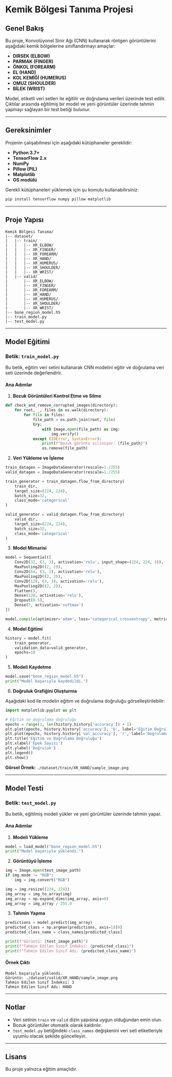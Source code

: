 # Kemik Bölgesi Tanıma Projesi

## Genel Bakış

Bu proje, Konvolüyonel Sinir Ağı (CNN) kullanarak röntgen görüntülerini aşağıdaki kemik bölgelerine sınıflandırmayı amaçlar:

- **DIRSEK (ELBOW)**
- **PARMAK (FINGER)**
- **ÖNKOL (FOREARM)**
- **EL (HAND)**
- **KOL KEMİĞİ (HUMERUS)**
- **OMUZ (SHOULDER)**
- **BİLEK (WRIST)**

Model, etiketli veri setleri ile eğitilir ve doğrulama verileri üzerinde test edilir. Çıktılar arasında eğitilmiş bir model ve yeni görüntüler üzerinde tahmin yapmayı sağlayan bir test betiği bulunur.

---

## Gereksinimler

Projenin çalışabilmesi için aşağıdaki kütüphaneler gereklidir:

- **Python 3.7+**
- **TensorFlow 2.x**
- **NumPy**
- **Pillow (PIL)**
- **Matplotlib**
- **OS modülü**

Gerekli kütüphaneleri yüklemek için şu komutu kullanabilirsiniz:

```bash
pip install tensorflow numpy pillow matplotlib
```

---

## Proje Yapısı

```plaintext
Kemik Bölgesi Tanıma/
|-- dataset/
|   |-- train/
|   |   |-- XR_ELBOW/
|   |   |-- XR_FINGER/
|   |   |-- XR_FOREARM/
|   |   |-- XR_HAND/
|   |   |-- XR_HUMERUS/
|   |   |-- XR_SHOULDER/
|   |   |-- XR_WRIST/
|   |-- valid/
|       |-- XR_ELBOW/
|       |-- XR_FINGER/
|       |-- XR_FOREARM/
|       |-- XR_HAND/
|       |-- XR_HUMERUS/
|       |-- XR_SHOULDER/
|       |-- XR_WRIST/
|-- bone_region_model.h5
|-- train_model.py
|-- test_model.py
```

---

## Model Eğitimi

### Betik: `train_model.py`

Bu betik, eğitim veri setini kullanarak CNN modelini eğitir ve doğrulama veri seti üzerinde değerlendirir.

#### Ana Adımlar

1. **Bozuk Görüntüleri Kontrol Etme ve Silme**

```python
def check_and_remove_corrupted_images(directory):
    for root, _, files in os.walk(directory):
        for file in files:
            file_path = os.path.join(root, file)
            try:
                with Image.open(file_path) as img:
                    img.verify()
            except (IOError, SyntaxError):
                print(f"Bozuk görüntü siliniyor: {file_path}")
                os.remove(file_path)
```

2. **Veri Yükleme ve İşleme**

```python
train_datagen = ImageDataGenerator(rescale=1./255)
valid_datagen = ImageDataGenerator(rescale=1./255)

train_generator = train_datagen.flow_from_directory(
    train_dir,
    target_size=(224, 224),
    batch_size=32,
    class_mode='categorical'
)

valid_generator = valid_datagen.flow_from_directory(
    valid_dir,
    target_size=(224, 224),
    batch_size=32,
    class_mode='categorical'
)
```

3. **Model Mimarisi**

```python
model = Sequential([
    Conv2D(32, (3, 3), activation='relu', input_shape=(224, 224, 3)),
    MaxPooling2D((2, 2)),
    Conv2D(64, (3, 3), activation='relu'),
    MaxPooling2D((2, 2)),
    Conv2D(128, (3, 3), activation='relu'),
    MaxPooling2D((2, 2)),
    Flatten(),
    Dense(128, activation='relu'),
    Dropout(0.5),
    Dense(7, activation='softmax')
])

model.compile(optimizer='adam', loss='categorical_crossentropy', metrics=['accuracy'])
```

4. **Model Eğitimi**

```python
history = model.fit(
    train_generator,
    validation_data=valid_generator,
    epochs=10
)
```

5. **Modeli Kaydetme**

```python
model.save("bone_region_model.h5")
print("Model başarıyla kaydedildi.")
```

6. **Doğruluk Grafiğini Oluşturma**

Aşağıdaki kod ile modelin eğitim ve doğrulama doğruluğu görselleştirilebilir:

```python
import matplotlib.pyplot as plt

# Eğitim ve doğrulama doğruluğu
epochs = range(1, len(history.history['accuracy']) + 1)
plt.plot(epochs, history.history['accuracy'], 'b', label='Eğitim Doğruluğu')
plt.plot(epochs, history.history['val_accuracy'], 'r', label='Doğrulama Doğruluğu')
plt.title('Eğitim ve Doğrulama Doğruluğu')
plt.xlabel('Epok Sayısı')
plt.ylabel('Doğruluk')
plt.legend()
plt.show()
```

**Görsel Örnek:** `./dataset/train/XR_HAND/sample_image.png`

---

## Model Testi

### Betik: `test_model.py`

Bu betik, eğitilmiş modeli yükler ve yeni görüntüler üzerinde tahmin yapar.

#### Ana Adımlar

1. **Modeli Yükleme**

```python
model = load_model("bone_region_model.h5")
print("Model başarıyla yüklendi.")
```

2. **Görüntüyü İşleme**

```python
img = Image.open(test_image_path)
if img.mode != "RGB":
    img = img.convert("RGB")

img = img.resize((224, 224))
img_array = img_to_array(img)
img_array = np.expand_dims(img_array, axis=0)
img_array = img_array / 255.0
```

3. **Tahmin Yapma**

```python
predictions = model.predict(img_array)
predicted_class = np.argmax(predictions, axis=1)[0]
predicted_class_name = class_names[predicted_class]

print(f"Görüntü: {test_image_path}")
print(f"Tahmin Edilen Sınıf İndeksi: {predicted_class}")
print(f"Tahmin Edilen Sınıf Adı: {predicted_class_name}")
```

#### Örnek Çıktı

```plaintext
Model başarıyla yüklendi.
Görüntü: ./dataset/valid/XR_HAND/sample_image.png
Tahmin Edilen Sınıf İndeksi: 3
Tahmin Edilen Sınıf Adı: HAND
```

---

## Notlar

- Veri setinin `train` ve `valid` dizin yapısına uygun olduğundan emin olun.
- Bozuk görüntüler otomatik olarak kaldırılır.
- `test_model.py` betiğindeki `class_names` değişkenini veri seti etiketleriyle uyumlu olacak şekilde güncelleyin.

---

## Lisans

Bu proje yalnızca eğitim amaçlıdır.

